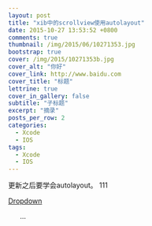 ```yaml
---
layout: post
title: "xib中的scrollview使用autolayout"
date: 2015-10-27 13:53:52 +0800
comments: true
thumbnail: /img/2015/06/10271353.jpg
bootstrap: true
cover: /img/2015/10271353b.jpg
cover_alt: "你好"
cover_link: http://www.baidu.com
cover_title: "标题"
lettrine: true
cover_in_gallery: false
subtitle: "子标题"
excerpt: "摘录"
posts_per_row: 2
categories: 
  - Xcode
  - IOS
tags: 
  - Xcode
  - IOS
---
```

更新之后要学会autolayout。  111
<div data-caption="string">
<div class="dropdown">
  <a class="dropdown-toggle" id="dLabel" role="button" data-toggle="dropdown" data-target="#" href="/page.html">
    Dropdown
    <b class="caret"></b>
  </a>
  <ul class="dropdown-menu" role="menu" aria-labelledby="dLabel">
    ...
  </ul>
</div>